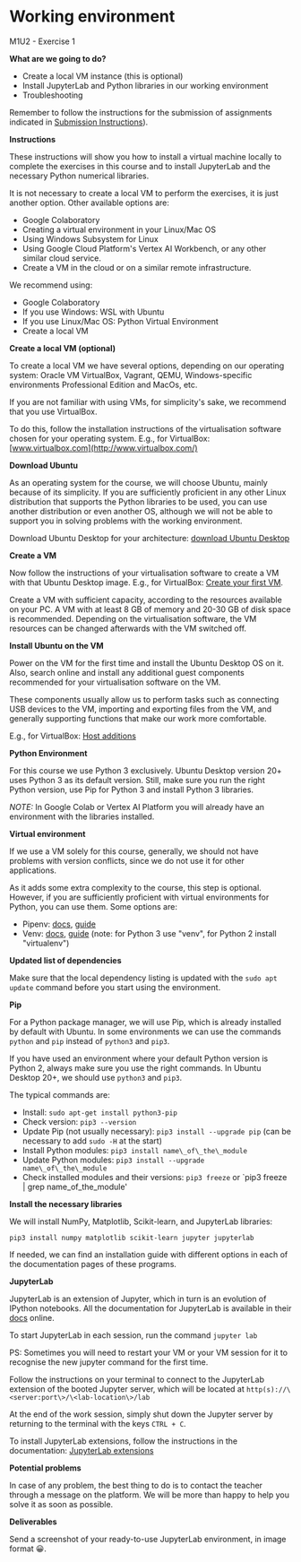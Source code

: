 # **Working environment**

M1U2 - Exercise 1

**What are we going to do?**

- Create a local VM instance (this is optional)
- Install JupyterLab and Python libraries in our working environment
- Troubleshooting

Remember to follow the instructions for the submission of assignments indicated in [Submission Instructions](https://github.com/Tokio-School/Machine-Learning-EN/blob/main/Submission_instructions.md)).

**Instructions**

These instructions will show you how to install a virtual machine locally to complete the exercises in this course and to install JupyterLab and the necessary Python numerical libraries.

It is not necessary to create a local VM to perform the exercises, it is just another option. Other available options are:

- Google Colaboratory
- Creating a virtual environment in your Linux/Mac OS
- Using Windows Subsystem for Linux
- Using Google Cloud Platform's Vertex AI Workbench, or any other similar cloud service.
- Create a VM in the cloud or on a similar remote infrastructure.

We recommend using:

- Google Colaboratory
- If you use Windows: WSL with Ubuntu
- If you use Linux/Mac OS: Python Virtual Environment
- Create a local VM

**Create a local VM (optional)**

To create a local VM we have several options, depending on our operating system: Oracle VM VirtualBox, Vagrant, QEMU, Windows-specific environments Professional Edition and MacOs, etc.

If you are not familiar with using VMs, for simplicity's sake, we recommend that you use VirtualBox.

To do this, follow the installation instructions of the virtualisation software chosen for your operating system. E.g., for VirtualBox: [www.virtualbox.com](http://www.virtualbox.com/)

**Download Ubuntu**

As an operating system for the course, we will choose Ubuntu, mainly because of its simplicity. If you are sufficiently proficient in any other Linux distribution that supports the Python libraries to be used, you can use another distribution or even another OS, although we will not be able to support you in solving problems with the working environment.

Download Ubuntu Desktop for your architecture: [download Ubuntu Desktop](https://ubuntu.com/download/desktop)

**Create a VM**

Now follow the instructions of your virtualisation software to create a VM with that Ubuntu Desktop image. E.g., for VirtualBox: [Create your first VM](https://www.virtualbox.org/manual/UserManual.html#gui-createvm).

Create a VM with sufficient capacity, according to the resources available on your PC. A VM with at least 8 GB of memory and 20-30 GB of disk space is recommended. Depending on the virtualisation software, the VM resources can be changed afterwards with the VM switched off.

**Install Ubuntu on the VM**

Power on the VM for the first time and install the Ubuntu Desktop OS on it. Also, search online and install any additional guest components recommended for your virtualisation software on the VM.

These components usually allow us to perform tasks such as connecting USB devices to the VM, importing and exporting files from the VM, and generally supporting functions that make our work more comfortable.

E.g., for VirtualBox: [Host additions](https://www.virtualbox.org/manual/ch04.html)

**Python Environment**

For this course we use Python 3 exclusively. Ubuntu Desktop version 20+ uses Python 3 as its default version. Still, make sure you run the right Python version, use Pip for Python 3 and install Python 3 libraries.

_NOTE:_ In Google Colab or Vertex AI Platform you will already have an environment with the libraries installed.

**Virtual environment**

If we use a VM solely for this course, generally, we should not have problems with version conflicts, since we do not use it for other applications.

As it adds some extra complexity to the course, this step is optional. However, if you are sufficiently proficient with virtual environments for Python, you can use them. Some options are:

- Pipenv: [docs](https://pipenv-fork.readthedocs.io/en/latest/), [guide](https://realpython.com/pipenv-guide/)
- Venv: [docs](https://docs.python.org/3/library/venv.html), [guide](https://realpython.com/python-virtual-environments-a-primer/#using-virtual-environments) (note: for Python 3 use "venv", for Python 2 install "virtualenv")

**Updated list of dependencies**

Make sure that the local dependency listing is updated with the `sudo apt update` command before you start using the environment.

**Pip**

For a Python package manager, we will use Pip, which is already installed by default with Ubuntu. In some environments we can use the commands `python` and `pip` instead of `python3` and `pip3`.

If you have used an environment where your default Python version is Python 2, always make sure you use the right commands. In Ubuntu Desktop 20+, we should use `python3` and `pip3`.

The typical commands are:

- Install: `sudo apt-get install python3-pip`
- Check version: `pip3 --version`
- Update Pip (not usually necessary): `pip3 install --upgrade pip` (can be necessary to add `sudo -H` at the start)
- Install Python modules: `pip3 install name\_of\_the\_module`
- Update Python modules: `pip3 install --upgrade name\_of\_the\_module`
- Check installed modules and their versions: `pip3 freeze` or `pip3 freeze | grep name\_of\_the\_module' 

**Install the necessary libraries**

We will install NumPy, Matplotlib, Scikit-learn, and JupyterLab libraries:

`pip3 install numpy matplotlib scikit-learn jupyter jupyterlab`

If needed, we can find an installation guide with different options in each of the documentation pages of these programs.

**JupyterLab**

JupyterLab is an extension of Jupyter, which in turn is an evolution of IPython notebooks. All the documentation for JupyterLab is available in their [docs](https://jupyterlab.readthedocs.io/en/stable/getting_started/starting.html) online.

To start JupyterLab in each session, run the command `jupyter lab`

PS: Sometimes you will need to restart your VM or your VM session for it to recognise the new jupyter command for the first time.

Follow the instructions on your terminal to connect to the JupyterLab extension of the booted Jupyter server, which will be located at `http(s)://\<server:port\>/\<lab-location\>/lab`

At the end of the work session, simply shut down the Jupyter server by returning to the terminal with the keys `CTRL + C`.

To install JupyterLab extensions, follow the instructions in the documentation: [JupyterLab extensions](https://jupyterlab.readthedocs.io/en/stable/user/extensions.html)

**Potential problems**

In case of any problem, the best thing to do is to contact the teacher through a message on the platform. We will be more than happy to help you solve it as soon as possible.

**Deliverables**

Send a screenshot of your ready-to-use JupyterLab environment, in image format 😀.
